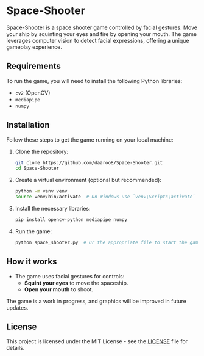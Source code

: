 
# Space-Shooter

Space-Shooter is a space shooter game controlled by facial gestures. Move your ship by squinting your eyes and fire by opening your mouth. The game leverages computer vision to detect facial expressions, offering a unique gameplay experience.

## Requirements

To run the game, you will need to install the following Python libraries:

- `cv2` (OpenCV)
- `mediapipe`
- `numpy`

## Installation

Follow these steps to get the game running on your local machine:

1. Clone the repository:

   ```bash
   git clone https://github.com/daaroo8/Space-Shooter.git
   cd Space-Shooter
   ```

2. Create a virtual environment (optional but recommended):

   ```bash
   python -m venv venv
   source venv/bin/activate  # On Windows use `venv\Scripts\activate`
   ```

3. Install the necessary libraries:

   ```bash
   pip install opencv-python mediapipe numpy
   ```

4. Run the game:

   ```bash
   python space_shooter.py  # Or the appropriate file to start the game
   ```

## How it works

- The game uses facial gestures for controls:
  - **Squint your eyes** to move the spaceship.
  - **Open your mouth** to shoot.

The game is a work in progress, and graphics will be improved in future updates.

## License

This project is licensed under the MIT License - see the [LICENSE](LICENSE) file for details.
